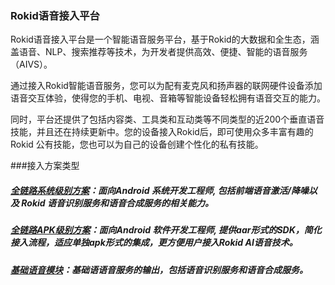 ### Rokid语音接入平台
Rokid语音接入平台是一个智能语音服务平台，基于Rokid的大数据和全生态，涵盖语音、NLP、搜索推荐等技术，为开发者提供高效、便捷、智能的语音服务（AIVS）。

通过接入Rokid智能语音服务，您可以为配有麦克风和扬声器的联网硬件设备添加语音交互体验，使得您的手机、电视、音箱等智能设备轻松拥有语音交互的能力。

同时，平台还提供了包括内容类、工具类和互动类等不同类型的近200个垂直语音技能，并且还在持续更新中。您的设备接入Rokid后，即可使用众多丰富有趣的 Rokid 公有技能，您也可以为自己的设备创建个性化的私有技能。



###接入方案类型

##### [全链路系统级别方案](/rokid-vsvy-sdk-docs/fullLink/fulllink.md)：面向Android 系统开发工程师, 包括前端语音激活/降噪以及 Rokid 语音识别服务和语音合成服务的相关能力。

##### [全链路APK级别方案](/rokid-vsvy-sdk-docs/RokidAiSdk/RokidAiSdk.md)：面向Android 软件开发工程师, 提供aar形式的SDK，简化接入流程，适应单独apk形式的集成，更方便用户接入Rokid AI语音技术。

##### [基础语音模块](/rokid-vsvy-sdk-docs/speechTTS/speechtts.md)：基础语语音服务的输出，包括语音识别服务和语音合成服务。